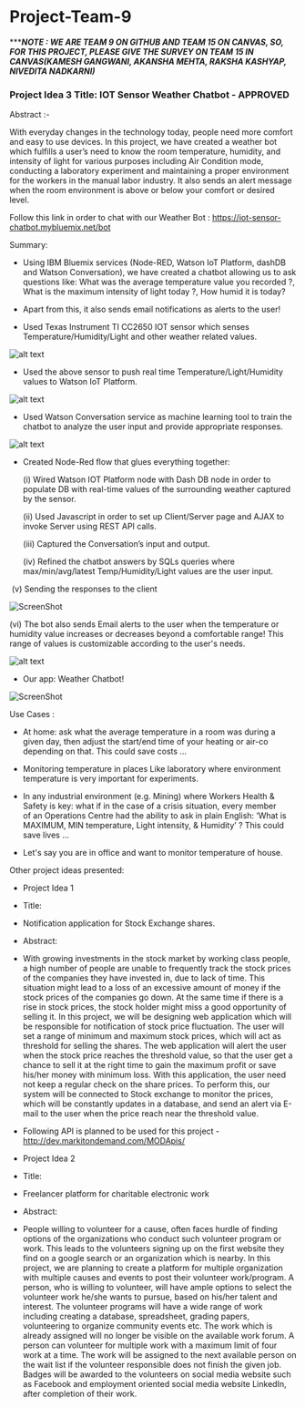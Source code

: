 # Project-Team-9
**********************NOTE : WE ARE TEAM 9 ON GITHUB AND TEAM 15 ON CANVAS, SO, FOR THIS PROJECT, PLEASE GIVE THE SURVEY ON TEAM 15 IN CANVAS(KAMESH GANGWANI, AKANSHA MEHTA, RAKSHA KASHYAP, NIVEDITA NADKARNI)*******************

### Project Idea 3 Title: IOT Sensor Weather Chatbot - APPROVED

Abstract :-

With everyday changes in the technology today, people need more comfort and easy to use devices. In this project, we have created a weather bot which fulfills a user’s need to know the room temperature, humidity, and intensity of light for
various purposes including Air Condition mode, conducting a laboratory experiment and maintaining a proper environment
for the workers in the manual labor industry. It also sends an alert message when the room environment is above or below your
comfort or desired level. 

Follow this link in order to chat with our Weather Bot : https://iot-sensor-chatbot.mybluemix.net/bot

Summary:

- Using IBM Bluemix services (Node-RED, Watson IoT Platform, dashDB and Watson Conversation), we have created a chatbot allowing us to ask questions like: What was the average temperature value you recorded ?, What is the maximum intensity of light today ?, How humid it is today? 

- Apart from this, it also sends email notifications as alerts to the user!

- Used Texas Instrument TI CC2650 IOT sensor which senses Temperature/Humidity/Light and other weather related values.

![alt text](https://raw.github.com/SJSU272LabS17/Project-Team-9/master/Sensor.jpg)

- Used the above sensor to push real time Temperature/Light/Humidity values to Watson IoT Platform.

![alt text](https://raw.github.com/SJSU272LabS17/Project-Team-9/master/IoT.png)

- Used Watson Conversation service as machine learning tool to train the chatbot to analyze the user input and provide appropriate responses.
  
![alt text](https://raw.github.com/SJSU272LabS17/Project-Team-9/master/Watson_Dialog.png)

- Created Node-Red flow that glues everything together:
  
  (i) Wired Watson IOT Platform node with Dash DB node in order to populate DB with real-time values of the surrounding weather captured by the sensor.
  
  (ii) Used Javascript in order to set up Client/Server page and AJAX to invoke Server using REST API calls.
  
  (iii) Captured the Conversation’s input and output.
  
  (iv) Refined the chatbot answers by SQLs queries where max/min/avg/latest Temp/Humidity/Light values are the user input.
  
  (v) Sending the responses to the client

  ![ScreenShot](https://raw.github.com/SJSU272LabS17/Project-Team-9/master/node-red.png)

  (vi) The bot also sends Email alerts to the user when the temperature or humidity value increases or decreases beyond a comfortable range! This range of values is customizable according to the user's needs.

 ![alt text](https://raw.github.com/SJSU272LabS17/Project-Team-9/master/Alert.png)

- Our app: Weather Chatbot! 

 ![ScreenShot](https://raw.github.com/SJSU272LabS17/Project-Team-9/master/chatbot.png)


Use Cases :

- At home: ask what the average temperature in a room was during a given day, then adjust the start/end time of your heating or air-co depending on that. This could save costs …

- Monitoring temperature in places Like laboratory where environment temperature is very important for experiments.

- In any industrial environment (e.g. Mining) where Workers Health & Safety is key: what if in the case of a crisis situation, every member of an Operations Centre had the ability to ask in plain English: ‘What is MAXIMUM, MIN temperature, Light intensity, & Humidity’ ? This could save lives … 

- Let's say you are in office and want to monitor temperature of house.


Other project ideas presented:

- Project Idea 1
- Title:
- Notification application for Stock Exchange shares. 
- Abstract:
- With growing investments in the stock market by working class people, a high number of people are unable to frequently track the stock prices of the companies they have invested in, due to lack of time. This situation might lead to a loss of an excessive amount of money if the stock prices of the companies go down. At the same time if there is a rise in stock prices, the stock holder might miss a good opportunity of selling it. In this project, we will be designing web application which will be responsible for notification of stock price fluctuation. The user will set a range of minimum and maximum stock prices, which will act as threshold for selling the shares. The web application will alert the user when the stock price reaches the threshold value, so that the user get a chance to sell it at the right time to gain the maximum profit or save his/her money with minimum loss. With this application, the user need not keep a regular check on the share prices. To perform this, our system will be connected to Stock exchange to monitor the prices, which will be constantly updates in a database, and send an alert via E-mail to the user when the price reach near the threshold value.
- Following API is planned to be used for this project - http://dev.markitondemand.com/MODApis/

- Project Idea 2
- Title:
- Freelancer platform for charitable electronic work

- Abstract: 
- People willing to volunteer for a cause, often faces hurdle of finding options of the organizations who conduct such volunteer program or work. This leads to the volunteers signing up on the first website they find on a google search or an organization which is nearby. In this project, we are planning to create a platform for multiple organization with multiple causes and events to post their volunteer work/program. A person, who is willing to volunteer, will have ample options to select the volunteer work he/she wants to pursue, based on his/her talent and interest. The volunteer programs will have a wide range of work including creating a database, spreadsheet, grading papers, volunteering to organize community events etc. The work which is already assigned will no longer be visible on the available work forum. A person can volunteer for multiple work with a maximum limit of four work at a time. The work will be assigned to the next available person on the wait list if the volunteer responsible does not finish the given job. Badges will be awarded to the volunteers on social media website such as Facebook and employment oriented social media website LinkedIn, after completion of their work. 

